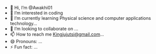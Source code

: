 - 👋 Hi, I’m @Awakhi01
- 👀 I’m interested in coding 
- 🌱 I’m currently learning Physical science and computer applications technology...
- 💞️ I’m looking to collaborate on ...
- 📫 How to reach me Kingjujutsi@gmail.com...
- 😄 Pronouns: ...
- ⚡ Fun fact: ...

<!---
Awakhi01/Awakhi01 is a ✨ special ✨ repository because its `README.md` (this file) appears on your GitHub profile.
You can click the Preview link to take a look at your changes.
--->
